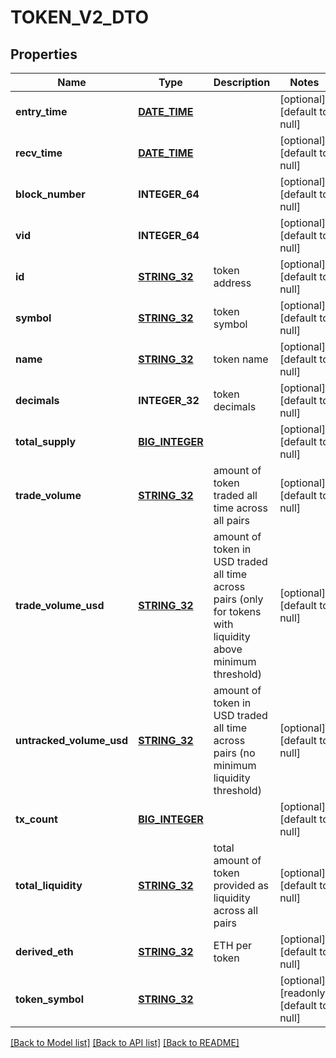 # TOKEN_V2_DTO

## Properties
Name | Type | Description | Notes
------------ | ------------- | ------------- | -------------
**entry_time** | [**DATE_TIME**](DATE_TIME.md) |  | [optional] [default to null]
**recv_time** | [**DATE_TIME**](DATE_TIME.md) |  | [optional] [default to null]
**block_number** | **INTEGER_64** |  | [optional] [default to null]
**vid** | **INTEGER_64** |  | [optional] [default to null]
**id** | [**STRING_32**](STRING_32.md) | token address | [optional] [default to null]
**symbol** | [**STRING_32**](STRING_32.md) | token symbol | [optional] [default to null]
**name** | [**STRING_32**](STRING_32.md) | token name | [optional] [default to null]
**decimals** | **INTEGER_32** | token decimals | [optional] [default to null]
**total_supply** | [**BIG_INTEGER**](BigInteger.md) |  | [optional] [default to null]
**trade_volume** | [**STRING_32**](STRING_32.md) | amount of token traded all time across all pairs | [optional] [default to null]
**trade_volume_usd** | [**STRING_32**](STRING_32.md) | amount of token in USD traded all time across pairs (only for tokens with liquidity above minimum threshold) | [optional] [default to null]
**untracked_volume_usd** | [**STRING_32**](STRING_32.md) | amount of token in USD traded all time across pairs (no minimum liquidity threshold) | [optional] [default to null]
**tx_count** | [**BIG_INTEGER**](BigInteger.md) |  | [optional] [default to null]
**total_liquidity** | [**STRING_32**](STRING_32.md) | total amount of token provided as liquidity across all pairs | [optional] [default to null]
**derived_eth** | [**STRING_32**](STRING_32.md) | ETH per token | [optional] [default to null]
**token_symbol** | [**STRING_32**](STRING_32.md) |  | [optional] [readonly] [default to null]

[[Back to Model list]](../README.md#documentation-for-models) [[Back to API list]](../README.md#documentation-for-api-endpoints) [[Back to README]](../README.md)


